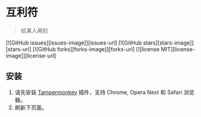 # 互利符
> 给某人用的

  [![GitHub issues][issues-image]][issues-url]
  [![GitHub stars][stars-image]][stars-url]
  [![GitHub forks][forks-image]][forks-url]
  [![license MIT][license-image]][license-url]

## 安装

1. 请先安装 [Tampermonkey][1] 插件，支持 Chrome, Opera Next 和 Safari 浏览器。
2. 刷新下页面。

[1]: http://tampermonkey.net/ "Tampermonkey"
[2]: https://openuserjs.org/install/52cik/GitHub_%E6%B1%89%E5%8C%96%E6%8F%92%E4%BB%B6.user.js "GitHub 汉化插件"